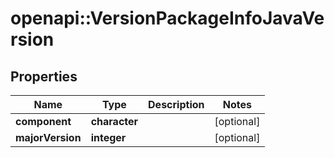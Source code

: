 # openapi::VersionPackageInfoJavaVersion


## Properties
Name | Type | Description | Notes
------------ | ------------- | ------------- | -------------
**component** | **character** |  | [optional] 
**majorVersion** | **integer** |  | [optional] 


